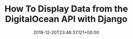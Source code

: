 ---
title: How To Display Data from the DigitalOcean API with Django 
date: 2019-12-20T23:46:37.121+00:00 
description: This tutorial is for leveraging DigitalOcean's API with Django.
redirect: https://www.digitalocean.com/community/tutorials/how-to-display-data-from-the-digitalocean-api-with-django
comments: false
---